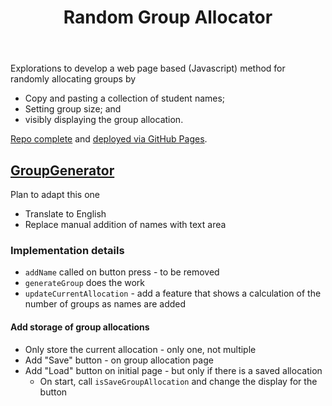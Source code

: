 ﻿---
backlinks:
- title: CASA Gallery
  url: /sense/CASA/casa-gallery.html
- title: Use of reveal.js for presentations
  url: /sense/Teaching/Mathematics/use-of-revealjs-for-presentations.html
- title: 'MATH081C Unit 1, Lesson 1: 2024'
  url: /sense/Teaching/Implementation/2024/MAT081C/mat081c-2024-u1l1.html
tags: casa, teaching, visibly-random-groups, complex-instruction
title: Random Group Allocator
type: note
---
Explorations to develop a web page based (Javascript) method for randomly allocating groups by 

- Copy and pasting a collection of student names;
- Setting group size; and 
- visibly displaying the group allocation.

[Repo complete](https://github.com/djplaner/GroupGenerator) and [deployed via GitHub Pages](https://djplaner.github.io/GroupGenerator/).

## [GroupGenerator](https://github.com/togarci/GroupGenerator)

Plan to adapt this one

- Translate to English
- Replace manual addition of names with text area

### Implementation details

- `addName` called on button press - to be removed
- `generateGroup` does the work
- `updateCurrentAllocation` - add a feature that shows a calculation of the number of groups as names are added

#### Add storage of group allocations

- Only store the current allocation - only one, not multiple
- Add "Save" button - on group allocation page
- Add "Load" button on initial page - but only if there is a saved allocation
    - On start, call `isSaveGroupAllocation` and change the display for the button